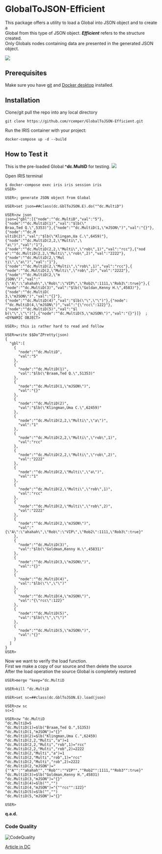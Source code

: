 # GlobalToJSON-Efficient
This package offers a utility to load a Global into JSON object and to create a    
Global from this type of JSON object. ***Efficient*** refers to the structure created.    
Only Globals nodes containing data are presented in the generated JSON object.    

![](https://raw.githubusercontent.com/rcemper/GlobalToJSON-Efficient/master/Globals.png)    

## Prerequisites
Make sure you have [git](https://git-scm.com/book/en/v2/Getting-Started-Installing-Git) and [Docker desktop](https://www.docker.com/products/docker-desktop) installed.
## Installation 
Clone/git pull the repo into any local directory
```
git clone https://github.com/rcemper/GlobalToJSON-Efficient.git
```
Run the IRIS container with your project: 
```
docker-compose up -d --build
```
## How to Test it
This is the pre-loaded Global **^dc.MultiD** for testing.
![](https://raw.githubusercontent.com/rcemper/GlobalToJSON-Efficient/master/Global.JPG)

Open IRIS terminal
```
$ docker-compose exec iris iris session iris
USER>

USER>; generate JSON object from Global

USER>set json=##class(dc.GblToJSON.E).do("^dc.MultiD")

USER>zw json
json={"gbl":[{"node":"^dc.MultiD","val":"5"},{"node":"^dc.MultiD(1)","val":"$lb(\"
Braa,Ted Q.\",5353)"},{"node":"^dc.MultiD(1,\"mJSON\")","val":"{}"},{"node":"^dc.M
ultiD(2)","val":"$lb(\"Klingan,Ua C.\",6459)"},{"node":"^dc.MultiD(2,2,\"Multi\",\
"a\")","val":"1"},{"node":"^dc.MultiD(2,2,\"Multi\",\"rob\",1)","val":"rcc"},{"nod
e":"^dc.MultiD(2,2,\"Multi\",\"rob\",2)","val":"2222"},{"node":"^dc.MultiD(2,\"Mul
ti\",\"a\")","val":"1"},{"node":"^dc.MultiD(2,\"Multi\",\"rob\",1)","val":"rcc"},{
"node":"^dc.MultiD(2,\"Multi\",\"rob\",2)","val":"2222"},{"node":"^dc.MultiD(2,\"m
JSON\")","val":"{\"A\":\"ahahah\",\"Rob\":\"VIP\",\"Rob2\":1111,\"Rob3\":true}"},{
"node":"^dc.MultiD(3)","val":"$lb(\"Goldan,Kenny H.\",4583)"},{"node":"^dc.MultiD(
3,\"mJSON\")","val":"{}"},{"node":"^dc.MultiD(4)","val":"$lb(\"\",\"\")"},{"node":
"^dc.MultiD(4,\"mJSON\")","val":"{\"rcc\":122}"},{"node":"^dc.MultiD(5)","val":"$l
b(\"\",\"\")"},{"node":"^dc.MultiD(5,\"mJSON\")","val":"{}"}]}  ; <DYNAMIC OBJECT>

USER>; this is rather hard to read and follow

USER>write $$Do^ZPretty(json)
{
  "gbl":[
    {
      "node":"^dc.MultiD",
      "val":"5"
    },
    {
      "node":"^dc.MultiD(1)",
      "val":"$lb(\"Braam,Ted Q.\",51353)"
    },
    {
      "node":"^dc.MultiD(1,\"mJSON\")",
      "val":"{}"
    },
    {
      "node":"^dc.MultiD(2)",
      "val":"$lb(\"Klingman,Uma C.\",62459)"
    },
    {
      "node":"^dc.MultiD(2,2,\"Multi\",\"a\")",
      "val":"1"
    },
    {
      "node":"^dc.MultiD(2,2,\"Multi\",\"rob\",1)",
      "val":"rcc"
    },
    {
      "node":"^dc.MultiD(2,2,\"Multi\",\"rob\",2)",
      "val":"2222"
    },
    {
      "node":"^dc.MultiD(2,\"Multi\",\"a\")",
      "val":"1"
    },
    {
      "node":"^dc.MultiD(2,\"Multi\",\"rob\",1)",
      "val":"rcc"
    },
    {
      "node":"^dc.MultiD(2,\"Multi\",\"rob\",2)",
      "val":"2222"
    },
    {
      "node":"^dc.MultiD(2,\"mJSON\")",
      "val":"{\"A\":\"ahahah\",\"Rob\":\"VIP\",\"Rob2\":1111,\"Rob3\":true}"
    },
    {
      "node":"^dc.MultiD(3)",
      "val":"$lb(\"Goldman,Kenny H.\",45831)"
    },
    {
      "node":"^dc.MultiD(3,\"mJSON\")",
      "val":"{}"
    },
    {
      "node":"^dc.MultiD(4)",
      "val":"$lb(\"\",\"\")"
    },
    {
      "node":"^dc.MultiD(4,\"mJSON\")",
      "val":"{\"rcc\":122}"
    },
    {
      "node":"^dc.MultiD(5)",
      "val":"$lb(\"\",\"\")"
    },
    {
      "node":"^dc.MultiD(5,\"mJSON\")",
      "val":"{}"
    }
  ]
}
USER>
```
Now we want to verify the load function.  
First we make a copy of our source and then delete the source   
After the load operation the source Global is completely restored    
```
USER>merge ^keep=^dc.MultiD  

USER>kill ^dc.MultiD

USER>set sc=##class(dc.GblToJSON.E).load(json)

USER>zw sc
sc=1

USER>zw ^dc.MultiD
^dc.MultiD=5
^dc.MultiD(1)=$lb("Braam,Ted Q.",51353)
^dc.MultiD(1,"mJSON")="{}"
^dc.MultiD(2)=$lb("Klingman,Uma C.",62459)
^dc.MultiD(2,2,"Multi","a")=1
^dc.MultiD(2,2,"Multi","rob",1)="rcc"
^dc.MultiD(2,2,"Multi","rob",2)=2222
^dc.MultiD(2,"Multi","a")=1
^dc.MultiD(2,"Multi","rob",1)="rcc"
^dc.MultiD(2,"Multi","rob",2)=2222
^dc.MultiD(2,"mJSON")="{""A"":""ahahah"",""Rob"":""VIP"",""Rob2"":1111,""Rob3"":true}"
^dc.MultiD(3)=$lb("Goldman,Kenny H.",45831)
^dc.MultiD(3,"mJSON")="{}"
^dc.MultiD(4)=$lb("","")
^dc.MultiD(4,"mJSON")="{""rcc"":122}"
^dc.MultiD(5)=$lb("","")
^dc.MultiD(5,"mJSON")="{}"

USER>
```
**q.a.d.**   
### Code Quality 
![CodeQuality](https://raw.githubusercontent.com/rcemper/GlobalToJSON-Efficient/master/CodeQuality.JPG) 

[Article in DC](https://community.intersystems.com/post/globaltojson-efficient)
